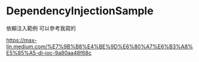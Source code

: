 # DependencyInjectionSample
依賴注入範例
可以參考我寫的

https://max-lin.medium.com/%E7%9B%B8%E4%BE%9D%E6%80%A7%E6%B3%A8%E5%85%A5-di-ioc-9a80aa48f68c
